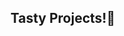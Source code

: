 ## Tasty Projects!👋

<!--
🙋‍♀️ The home of Tasty projects (Taste Filesystem, TasteCore)
- ADD CONTRIBUTION GUIDELINES HERE
- USEFUL RESOURCES
-->
